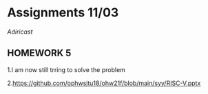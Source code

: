 # Assignments 11/03
*Adiricast*
## HOMEWORK 5

1.I am now still trring to solve the problem

2.https://github.com/ophwsjtu18/ohw21f/blob/main/syy/RISC-V.pptx

